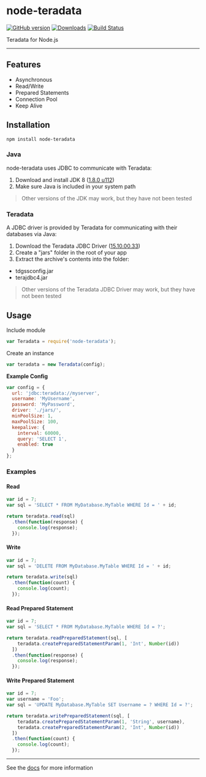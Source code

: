 # node-teradata

[![GitHub version](https://badge.fury.io/gh/2Toad%2Fnode-teradata.svg)](https://badge.fury.io/gh/2Toad%2Fnode-teradata)
[![Downloads](https://img.shields.io/npm/dm/node-teradata.svg)](https://www.npmjs.com/package/node-teradata)
[![Build Status](https://travis-ci.org/2Toad/node-teradata.svg?branch=master)](https://travis-ci.org/2Toad/node-teradata)

Teradata for Node.js

---

## Features

 * Asynchronous
 * Read/Write
 * Prepared Statements
 * Connection Pool
 * Keep Alive

## Installation

`npm install node-teradata`

### Java

node-teradata uses JDBC to communicate with Teradata:

1. Download and install JDK 8 ([1.8.0 u112](http://www.oracle.com/technetwork/java/javase/downloads/jdk8-downloads-2133151.html))
2. Make sure Java is included in your system path

> Other versions of the JDK may work, but they have not been tested

### Teradata

A JDBC driver is provided by Teradata for communicating with their databases via Java:

1. Download the Teradata JDBC Driver ([15.10.00.33](http://downloads.teradata.com/download/connectivity/jdbc-driver))
2. Create a "jars" folder in the root of your  app
3. Extract the archive's contents into the folder:
  * tdgssconfig.jar
  * terajdbc4.jar

> Other versions of the Teradata JDBC Driver may work, but they have not been tested

## Usage

Include module
```js
var Teradata = require('node-teradata');
```

Create an instance
```js
var teradata = new Teradata(config);
```

**Example Config**
```js
var config = {
  url: 'jdbc:teradata://myserver',
  username: 'MyUsername',
  password: 'MyPassword',
  driver: './jars/',
  minPoolSize: 1,
  maxPoolSize: 100,
  keepalive: {
    interval: 60000,
    query: 'SELECT 1',
    enabled: true
  }
};
```

### Examples

#### Read
```js
var id = 7;
var sql = 'SELECT * FROM MyDatabase.MyTable WHERE Id = ' + id;

return teradata.read(sql)
  .then(function(response) {
    console.log(response);
  });
```

#### Write
```js
var id = 7;
var sql = 'DELETE FROM MyDatabase.MyTable WHERE Id = ' + id;

return teradata.write(sql)
  .then(function(count) {
    console.log(count);
  });
```

#### Read Prepared Statement
```js
var id = 7;
var sql = 'SELECT * FROM MyDatabase.MyTable WHERE Id = ?';

return teradata.readPreparedStatement(sql, [
    teradata.createPreparedStatementParam(1, 'Int', Number(id))
  ])
  .then(function(response) {
    console.log(response);
  });
```

#### Write Prepared Statement
```js
var id = 7;
var username = 'Foo';
var sql = 'UPDATE MyDatabase.MyTable SET Username = ? WHERE Id = ?';

return teradata.writePreparedStatement(sql, [
    teradata.createPreparedStatementParam(1, 'String', username),
    teradata.createPreparedStatementParam(2, 'Int', Number(id))
  ])
  .then(function(count) {
    console.log(count);
  });
```

---

See the [docs](https://github.com/2Toad/node-teradata/tree/master/docs) for more information

